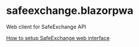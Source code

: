 # safeexchange.blazorpwa
Web client for SafeExchange API

[How to setup SafeExchange web interface](https://github.com/yury-opolev/safeexchange.blazorpwa/wiki/How-to-setup-SafeExchange-web-interface)
